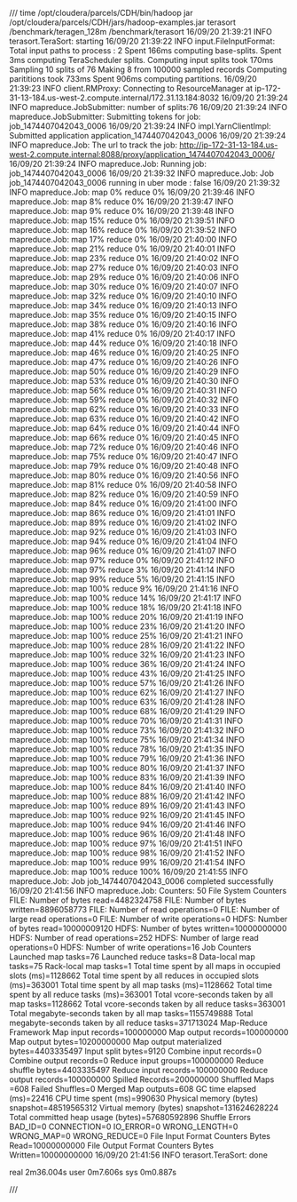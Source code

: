 ///
time /opt/cloudera/parcels/CDH/bin/hadoop jar /opt/cloudera/parcels/CDH/jars/hadoop-examples.jar terasort  /benchmark/teragen_128m /benchmark/terasort
16/09/20 21:39:21 INFO terasort.TeraSort: starting
16/09/20 21:39:22 INFO input.FileInputFormat: Total input paths to process : 2
Spent 166ms computing base-splits.
Spent 3ms computing TeraScheduler splits.
Computing input splits took 170ms
Sampling 10 splits of 76
Making 8 from 100000 sampled records
Computing parititions took 733ms
Spent 906ms computing partitions.
16/09/20 21:39:23 INFO client.RMProxy: Connecting to ResourceManager at ip-172-31-13-184.us-west-2.compute.internal/172.31.13.184:8032
16/09/20 21:39:24 INFO mapreduce.JobSubmitter: number of splits:76
16/09/20 21:39:24 INFO mapreduce.JobSubmitter: Submitting tokens for job: job_1474407042043_0006
16/09/20 21:39:24 INFO impl.YarnClientImpl: Submitted application application_1474407042043_0006
16/09/20 21:39:24 INFO mapreduce.Job: The url to track the job: http://ip-172-31-13-184.us-west-2.compute.internal:8088/proxy/application_1474407042043_0006/
16/09/20 21:39:24 INFO mapreduce.Job: Running job: job_1474407042043_0006
16/09/20 21:39:32 INFO mapreduce.Job: Job job_1474407042043_0006 running in uber mode : false
16/09/20 21:39:32 INFO mapreduce.Job:  map 0% reduce 0%
16/09/20 21:39:46 INFO mapreduce.Job:  map 8% reduce 0%
16/09/20 21:39:47 INFO mapreduce.Job:  map 9% reduce 0%
16/09/20 21:39:48 INFO mapreduce.Job:  map 15% reduce 0%
16/09/20 21:39:51 INFO mapreduce.Job:  map 16% reduce 0%
16/09/20 21:39:52 INFO mapreduce.Job:  map 17% reduce 0%
16/09/20 21:40:00 INFO mapreduce.Job:  map 21% reduce 0%
16/09/20 21:40:01 INFO mapreduce.Job:  map 23% reduce 0%
16/09/20 21:40:02 INFO mapreduce.Job:  map 27% reduce 0%
16/09/20 21:40:03 INFO mapreduce.Job:  map 29% reduce 0%
16/09/20 21:40:06 INFO mapreduce.Job:  map 30% reduce 0%
16/09/20 21:40:07 INFO mapreduce.Job:  map 32% reduce 0%
16/09/20 21:40:10 INFO mapreduce.Job:  map 34% reduce 0%
16/09/20 21:40:13 INFO mapreduce.Job:  map 35% reduce 0%
16/09/20 21:40:15 INFO mapreduce.Job:  map 38% reduce 0%
16/09/20 21:40:16 INFO mapreduce.Job:  map 41% reduce 0%
16/09/20 21:40:17 INFO mapreduce.Job:  map 44% reduce 0%
16/09/20 21:40:18 INFO mapreduce.Job:  map 46% reduce 0%
16/09/20 21:40:25 INFO mapreduce.Job:  map 47% reduce 0%
16/09/20 21:40:26 INFO mapreduce.Job:  map 50% reduce 0%
16/09/20 21:40:29 INFO mapreduce.Job:  map 53% reduce 0%
16/09/20 21:40:30 INFO mapreduce.Job:  map 56% reduce 0%
16/09/20 21:40:31 INFO mapreduce.Job:  map 59% reduce 0%
16/09/20 21:40:32 INFO mapreduce.Job:  map 62% reduce 0%
16/09/20 21:40:33 INFO mapreduce.Job:  map 63% reduce 0%
16/09/20 21:40:42 INFO mapreduce.Job:  map 64% reduce 0%
16/09/20 21:40:44 INFO mapreduce.Job:  map 66% reduce 0%
16/09/20 21:40:45 INFO mapreduce.Job:  map 72% reduce 0%
16/09/20 21:40:46 INFO mapreduce.Job:  map 75% reduce 0%
16/09/20 21:40:47 INFO mapreduce.Job:  map 79% reduce 0%
16/09/20 21:40:48 INFO mapreduce.Job:  map 80% reduce 0%
16/09/20 21:40:56 INFO mapreduce.Job:  map 81% reduce 0%
16/09/20 21:40:58 INFO mapreduce.Job:  map 82% reduce 0%
16/09/20 21:40:59 INFO mapreduce.Job:  map 84% reduce 0%
16/09/20 21:41:00 INFO mapreduce.Job:  map 86% reduce 0%
16/09/20 21:41:01 INFO mapreduce.Job:  map 89% reduce 0%
16/09/20 21:41:02 INFO mapreduce.Job:  map 92% reduce 0%
16/09/20 21:41:03 INFO mapreduce.Job:  map 94% reduce 0%
16/09/20 21:41:04 INFO mapreduce.Job:  map 96% reduce 0%
16/09/20 21:41:07 INFO mapreduce.Job:  map 97% reduce 0%
16/09/20 21:41:12 INFO mapreduce.Job:  map 97% reduce 3%
16/09/20 21:41:14 INFO mapreduce.Job:  map 99% reduce 5%
16/09/20 21:41:15 INFO mapreduce.Job:  map 100% reduce 9%
16/09/20 21:41:16 INFO mapreduce.Job:  map 100% reduce 14%
16/09/20 21:41:17 INFO mapreduce.Job:  map 100% reduce 18%
16/09/20 21:41:18 INFO mapreduce.Job:  map 100% reduce 20%
16/09/20 21:41:19 INFO mapreduce.Job:  map 100% reduce 23%
16/09/20 21:41:20 INFO mapreduce.Job:  map 100% reduce 25%
16/09/20 21:41:21 INFO mapreduce.Job:  map 100% reduce 28%
16/09/20 21:41:22 INFO mapreduce.Job:  map 100% reduce 32%
16/09/20 21:41:23 INFO mapreduce.Job:  map 100% reduce 36%
16/09/20 21:41:24 INFO mapreduce.Job:  map 100% reduce 43%
16/09/20 21:41:25 INFO mapreduce.Job:  map 100% reduce 57%
16/09/20 21:41:26 INFO mapreduce.Job:  map 100% reduce 62%
16/09/20 21:41:27 INFO mapreduce.Job:  map 100% reduce 63%
16/09/20 21:41:28 INFO mapreduce.Job:  map 100% reduce 68%
16/09/20 21:41:29 INFO mapreduce.Job:  map 100% reduce 70%
16/09/20 21:41:31 INFO mapreduce.Job:  map 100% reduce 73%
16/09/20 21:41:32 INFO mapreduce.Job:  map 100% reduce 75%
16/09/20 21:41:34 INFO mapreduce.Job:  map 100% reduce 78%
16/09/20 21:41:35 INFO mapreduce.Job:  map 100% reduce 79%
16/09/20 21:41:36 INFO mapreduce.Job:  map 100% reduce 80%
16/09/20 21:41:37 INFO mapreduce.Job:  map 100% reduce 83%
16/09/20 21:41:39 INFO mapreduce.Job:  map 100% reduce 84%
16/09/20 21:41:40 INFO mapreduce.Job:  map 100% reduce 88%
16/09/20 21:41:42 INFO mapreduce.Job:  map 100% reduce 89%
16/09/20 21:41:43 INFO mapreduce.Job:  map 100% reduce 92%
16/09/20 21:41:45 INFO mapreduce.Job:  map 100% reduce 94%
16/09/20 21:41:46 INFO mapreduce.Job:  map 100% reduce 96%
16/09/20 21:41:48 INFO mapreduce.Job:  map 100% reduce 97%
16/09/20 21:41:51 INFO mapreduce.Job:  map 100% reduce 98%
16/09/20 21:41:52 INFO mapreduce.Job:  map 100% reduce 99%
16/09/20 21:41:54 INFO mapreduce.Job:  map 100% reduce 100%
16/09/20 21:41:55 INFO mapreduce.Job: Job job_1474407042043_0006 completed successfully
16/09/20 21:41:56 INFO mapreduce.Job: Counters: 50
        File System Counters
                FILE: Number of bytes read=4482324758
                FILE: Number of bytes written=8896058773
                FILE: Number of read operations=0
                FILE: Number of large read operations=0
                FILE: Number of write operations=0
                HDFS: Number of bytes read=10000009120
                HDFS: Number of bytes written=10000000000
                HDFS: Number of read operations=252
                HDFS: Number of large read operations=0
                HDFS: Number of write operations=16
        Job Counters
                Launched map tasks=76
                Launched reduce tasks=8
                Data-local map tasks=75
                Rack-local map tasks=1
                Total time spent by all maps in occupied slots (ms)=1128662
                Total time spent by all reduces in occupied slots (ms)=363001
                Total time spent by all map tasks (ms)=1128662
                Total time spent by all reduce tasks (ms)=363001
                Total vcore-seconds taken by all map tasks=1128662
                Total vcore-seconds taken by all reduce tasks=363001
                Total megabyte-seconds taken by all map tasks=1155749888
                Total megabyte-seconds taken by all reduce tasks=371713024
        Map-Reduce Framework
                Map input records=100000000
                Map output records=100000000
                Map output bytes=10200000000
                Map output materialized bytes=4403335497
                Input split bytes=9120
                Combine input records=0
                Combine output records=0
                Reduce input groups=100000000
                Reduce shuffle bytes=4403335497
                Reduce input records=100000000
                Reduce output records=100000000
                Spilled Records=200000000
                Shuffled Maps =608
                Failed Shuffles=0
                Merged Map outputs=608
                GC time elapsed (ms)=22416
                CPU time spent (ms)=990630
                Physical memory (bytes) snapshot=48519565312
                Virtual memory (bytes) snapshot=131624628224
                Total committed heap usage (bytes)=57680592896
        Shuffle Errors
                BAD_ID=0
                CONNECTION=0
                IO_ERROR=0
                WRONG_LENGTH=0
                WRONG_MAP=0
                WRONG_REDUCE=0
        File Input Format Counters
                Bytes Read=10000000000
        File Output Format Counters
                Bytes Written=10000000000
16/09/20 21:41:56 INFO terasort.TeraSort: done

real    2m36.004s
user    0m7.606s
sys     0m0.887s


///